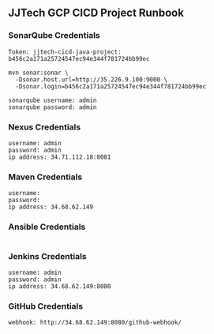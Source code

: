 ## JJTech GCP CICD Project Runbook
### SonarQube Credentials
```
Token: jjtech-cicd-java-project: b456c2a171a25724547ec94e344f781724bb99ec
```
```
mvn sonar:sonar \
  -Dsonar.host.url=http://35.226.9.100:9000 \
  -Dsonar.login=b456c2a171a25724547ec94e344f781724bb99ec
```
```
sonarqube username: admin
sonarqube password: admin
```
### Nexus Credentials
```
username: admin
password: admin
ip address: 34.71.112.18:8081
```
### Maven Credentials
```
username: 
password: 
ip address: 34.68.62.149
```
### Ansible Credentials
```

```
### Jenkins Credentials
```
username: admin
password: admin
ip address: 34.68.62.149:8080
```
### GitHub Credentials
```
webhook: http://34.68.62.149:8080/github-webhook/
```